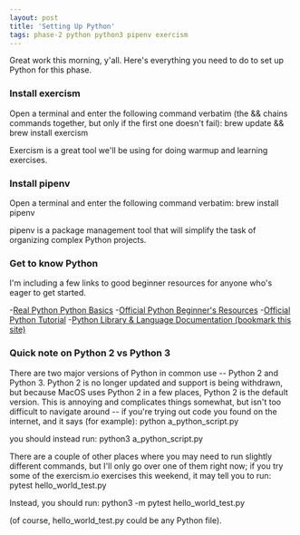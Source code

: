```yaml
---
layout: post
title: 'Setting Up Python'
tags: phase-2 python python3 pipenv exercism
---
```


Great work this morning, y'all. Here's everything you need to do to set up Python for this phase.

### Install exercism
Open a terminal and enter the following command verbatim (the && chains commands together, but only if the first one doesn't fail):
     brew update && brew install exercism

Exercism is a great tool we'll be using for doing warmup and learning exercises.

### Install pipenv
Open a terminal and enter the following command verbatim:
     brew install pipenv

pipenv is a package management tool that will simplify the task of organizing complex Python projects.

### Get to know Python
I'm including a few links to good beginner resources for anyone who's eager to get started.

-[Real Python Python Basics](https://realpython.com/python-basics/)
-[Official Python Beginner's Resources](https://wiki.python.org/moin/BeginnersGuide/NonProgrammers)
-[Official Python Tutorial](https://docs.python.org/3/tutorial/index.html)
-[Python Library & Language Documentation (bookmark this site)](https://docs.python.org/3/index.html)


### Quick note on Python 2 vs Python 3
There are two major versions of Python in common use -- Python 2 and Python 3. Python 2 is no longer updated and support is being withdrawn, but because MacOS uses Python 2 in a few places, Python 2 is the default version. This is annoying and complicates things somewhat, but isn't too difficult to navigate around -- if you're trying out code you found on the internet, and it says (for example):
      python a_python_script.py

you should instead run:
    python3 a_python_script.py

There are a couple of other places where you may need to run slightly different commands, but I'll only go over one of them right now; if you try some of the exercism.io exercises this weekend,
it may tell you to run:
   pytest hello_world_test.py

Instead, you should run:
	 python3 -m pytest hello_world_test.py

(of course, hello_world_test.py could be any Python file).
